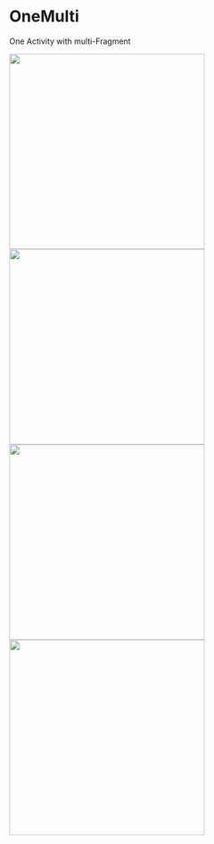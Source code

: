 # OneMulti
One Activity with multi-Fragment

<img src='https://github.com/YcdYng/OneMulti/blob/master/screenshot/1.png' height='350'/>
<img src='https://github.com/YcdYng/OneMulti/blob/master/screenshot/2.png' height='350'/>
<img src='https://github.com/YcdYng/OneMulti/blob/master/screenshot/3.png' height='350'/>
<img src='https://github.com/YcdYng/OneMulti/blob/master/screenshot/4.png' height='350'/>